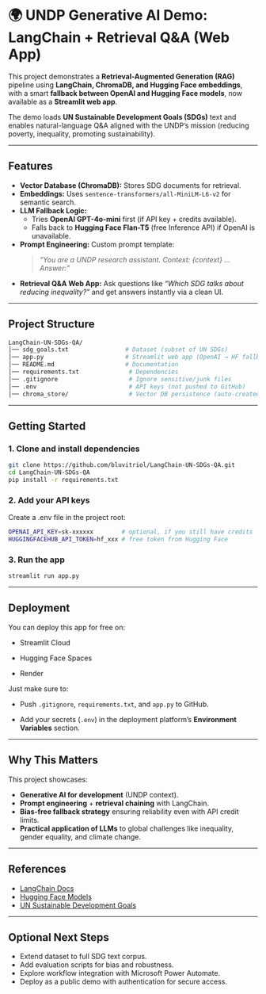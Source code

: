 # 🌍 UNDP Generative AI Demo: LangChain + Retrieval Q&A (Web App)

This project demonstrates a **Retrieval-Augmented Generation (RAG)** pipeline using **LangChain, ChromaDB, and Hugging Face embeddings**, with a smart **fallback between OpenAI and Hugging Face models**, now available as a **Streamlit web app**.  

The demo loads **UN Sustainable Development Goals (SDGs)** text and enables natural-language Q&A aligned with the UNDP’s mission (reducing poverty, inequality, promoting sustainability).

---
## Features
- **Vector Database (ChromaDB):** Stores SDG documents for retrieval.  
- **Embeddings:** Uses `sentence-transformers/all-MiniLM-L6-v2` for semantic search.  
- **LLM Fallback Logic:**
  - Tries **OpenAI GPT-4o-mini** first (if API key + credits available).  
  - Falls back to **Hugging Face Flan-T5** (free Inference API) if OpenAI is unavailable.  
- **Prompt Engineering:** Custom prompt template:  
  > *“You are a UNDP research assistant. Context: {context} … Answer:”*  
- **Retrieval Q&A Web App:** Ask questions like *“Which SDG talks about reducing inequality?”* and get answers instantly via a clean UI.  

---

## Project Structure

```bash
LangChain-UN-SDGs-QA/
│── sdg_goals.txt                # Dataset (subset of UN SDGs) 
│── app.py                       # Streamlit web app (OpenAI → HF fallback)
│── README.md                    # Documentation
│── requirements.txt              # Dependencies
│── .gitignore                    # Ignore sensitive/junk files
│── .env                          # API keys (not pushed to GitHub)
│── chroma_store/                 # Vector DB persistence (auto-created)
```
---

## Getting Started

### 1. Clone and install dependencies
```bash
git clone https://github.com/bluvitriol/LangChain-UN-SDGs-QA.git
cd LangChain-UN-SDGs-QA
pip install -r requirements.txt
```


### 2. Add your API keys

Create a .env file in the project root:
```bash
OPENAI_API_KEY=sk-xxxxxx        # optional, if you still have credits
HUGGINGFACEHUB_API_TOKEN=hf_xxx # free token from Hugging Face
```
### 3. Run the app
```bash
streamlit run app.py
```
---
## Deployment

You can deploy this app for free on:

- Streamlit Cloud

- Hugging Face Spaces

- Render

Just make sure to:

- Push ```.gitignore```, ```requirements.txt```, and ```app.py``` to GitHub.

- Add your secrets (```.env```) in the deployment platform’s **Environment Variables** section. 

<!-- ### 4. Example Output
```bash
OpenAI unavailable or credits exhausted. Falling back to Hugging Face...
Using Hugging Face Flan-T5

Q: Which SDG talks about reducing inequality?
A: Goal 10: Reduce inequality within and among countries.

Q: What is the goal related to climate change?
A: Goal 13: Take urgent action to combat climate change and its impacts.

Q: How does SDG address gender equality?
A: Goal 5: Achieve gender equality and empower all women and girls.
``` -->
---
## Why This Matters

This project showcases:

- **Generative AI for development** (UNDP context).
- **Prompt engineering** + **retrieval chaining** with LangChain.
- **Bias-free fallback strategy** ensuring reliability even with API credit limits.
- **Practical application of LLMs** to global challenges like inequality, gender equality, and climate change.

---
## References

- [LangChain Docs](https://python.langchain.com/docs/introduction/)
- [Hugging Face Models](https://huggingface.co/models)
- [UN Sustainable Development Goals](https://sdgs.un.org/goals)

---

## Optional Next Steps


- Extend dataset to full SDG text corpus.
- Add evaluation scripts for bias and robustness.
- Explore workflow integration with Microsoft Power Automate.
- Deploy as a public demo with authentication for secure access.
